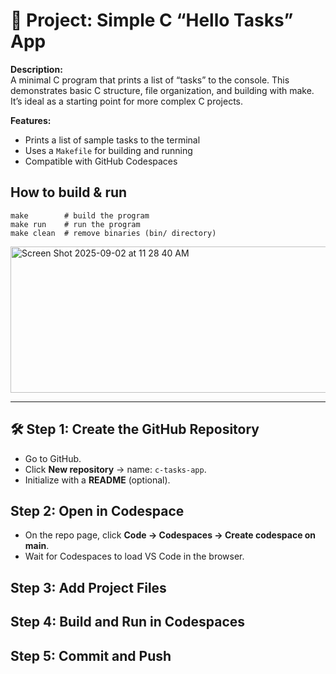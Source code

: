 # 📘 Project: Simple C “Hello Tasks” App

<b>Description:</b><br>
A minimal C program that prints a list of “tasks” to the console. This demonstrates basic C structure, file organization, and building with make. It’s ideal as a starting point for more complex C projects.

<b>Features:</b>
- Prints a list of sample tasks to the terminal
- Uses a `Makefile` for building and running
- Compatible with GitHub Codespaces

## How to build & run
`make        # build the program` <br>
`make run    # run the program` <br>
`make clean  # remove binaries (bin/ directory)`

<img width="679" height="234" alt="Screen Shot 2025-09-02 at 11 28 40 AM" src="https://github.com/user-attachments/assets/2e815dd8-39b8-4ec8-a6cf-1b104f12ddec" />
<hr>

## 🛠 Step 1: Create the GitHub Repository
- Go to GitHub.
- Click <b>New repository</b> → name: `c-tasks-app`.
- Initialize with a <b>README</b> (optional).
## Step 2: Open in Codespace
- On the repo page, click <b>Code → Codespaces → Create codespace on main</b>.
- Wait for Codespaces to load VS Code in the browser.
## Step 3: Add Project Files
## Step 4: Build and Run in Codespaces
## Step 5: Commit and Push
